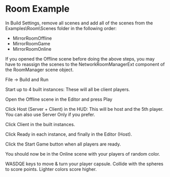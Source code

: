 # Room Example

In Build Settings, remove all scenes and add all of the scenes from the Examples\Room\Scenes folder in the following order:
-	MirrorRoomOffline
-	MirrorRoomGame
-	MirrorRoomOnline

If you opened the Offline scene before doing the above steps, you may have to reassign the scenes to the NetworkRoomManagerExt component of the RoomManager scene object.

File -> Build and Run

Start up to 4 built instances:  These will all be client players.

Open the Offline scene in the Editor and press Play

Click Host (Server + Client) in the HUD: This will be host and the 5th player.  You can also use Server Only if you prefer.

Click Client in the built instances.

Click Ready in each instance, and finally in the Editor (Host).

Click the Start Game button when all players are ready.

You should now be in the Online scene with your players of random color.

WASDQE keys to move & turn your player capsule.
Collide with the spheres to score points.
Lighter colors score higher.
